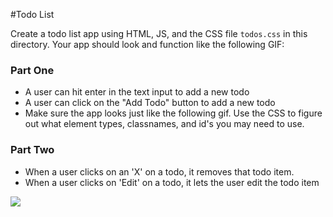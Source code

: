 #Todo List

Create a todo list app using HTML, JS, and the CSS file `todos.css` in this directory.  Your app should look and function like the following GIF:

### Part One

* A user can hit enter in the text input to add a new todo
* A user can click on the "Add Todo" button to add a new todo
* Make sure the app looks just like the following gif.  Use the CSS to figure out what element types, classnames, and id's you may need to use.

### Part Two

* When a user clicks on an 'X' on a todo, it removes that todo item.
* When a user clicks on 'Edit' on a todo, it lets the user edit the todo item


![](http://i.gyazo.com/f5261ff193975c56b6ca3be266a96420.gif)
